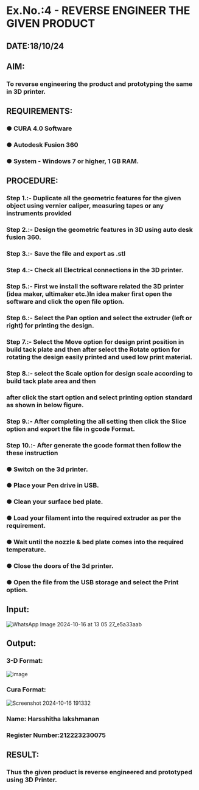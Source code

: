 # Ex.No.:4 - REVERSE ENGINEER THE GIVEN PRODUCT

## DATE:18/10/24

## AIM: 
### To reverse engineering the product and prototyping the same in 3D printer.

## REQUIREMENTS:
### ●	CURA 4.0 Software
### ●	 Autodesk Fusion 360
### ●	 System - Windows 7 or higher, 1 GB RAM.

## PROCEDURE:
### Step 1.:- Duplicate all the geometric features for the given object using vernier caliper, measuring tapes or any instruments provided
### Step 2.:- Design the geometric features in 3D using auto desk fusion 360.
### Step 3.:- Save the file and export as .stl
### Step 4.:- Check all Electrical connections in the 3D printer.
### Step 5.:- First we install the software related the 3D printer (idea maker, ultimaker etc.)In idea maker first open the software and click the open file option.
### Step 6.:- Select the Pan option and select the extruder (left or right) for printing the design.
### Step 7.:- Select the Move option for design print position in build tack plate and then after select the Rotate option for rotating the design easily printed and used low print material.
### Step 8.:- select the Scale option for design scale according to build tack plate area and then
### after click the start option and select printing option standard as shown in below figure.
### Step 9.:- After completing the all setting then click the Slice option and export the file in gcode Format.
### Step 10.:- After generate the gcode format then follow the these instruction 
  ###   ●	Switch on the 3d printer.
  ###   ●	Place your Pen drive in USB.
  ###   ●	Clean your surface bed plate.
  ###   ●	Load your filament into the required extruder as per the requirement.
  ###   ●	Wait until the nozzle & bed plate comes into the required temperature.
  ###   ●	Close the doors of the 3d printer.
  ###   ●	Open the file from the USB storage and select the Print option.

## Input:
![WhatsApp Image 2024-10-16 at 13 05 27_e5a33aab](https://github.com/user-attachments/assets/9c63ff31-be12-47c1-9213-3a02332de4f0)


## Output:
### 3-D Format:
![image](https://github.com/user-attachments/assets/c8fd317b-58f5-465c-9993-a3bcfd01713b)


### Cura Format:
![Screenshot 2024-10-16 191332](https://github.com/user-attachments/assets/88a39522-7a69-4118-ab33-8c9bf81875ab)



### Name: Harsshitha lakshmanan
### Register Number:212223230075

## RESULT:
###   Thus the given product is reverse engineered and prototyped using 3D Printer.
